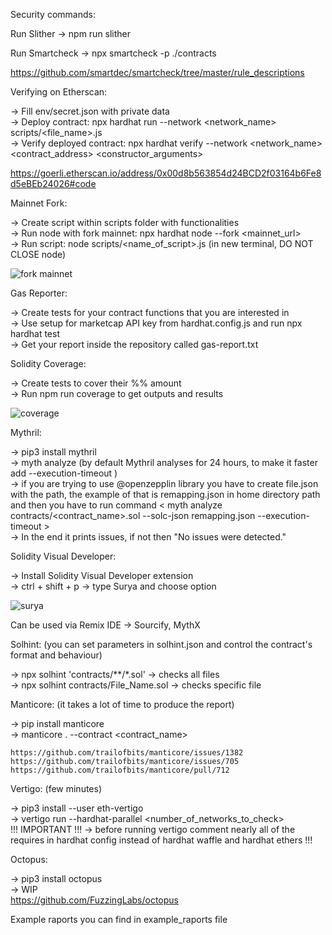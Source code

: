 Security commands: <br />

Run Slither -> npm run slither <br />

Run Smartcheck -> npx smartcheck -p ./contracts <br />

https://github.com/smartdec/smartcheck/tree/master/rule_descriptions <br />

Verifying on Etherscan:  <br />

-> Fill env/secret.json with private data <br />
-> Deploy contract: npx hardhat run --network <network_name> scripts/<file_name>.js <br />
-> Verify deployed contract: npx hardhat verify --network <network_name> <contract_address> <constructor_arguments> <br />

https://goerli.etherscan.io/address/0x00d8b563854d24BCD2f03164b6Fe8d5eBEb24026#code <br />

Mainnet Fork: <br />

-> Create script within scripts folder with functionalities <br />
-> Run node with fork mainnet: npx hardhat node --fork <mainnet_url> <br />
-> Run script: node scripts/<name_of_script>.js (in new terminal, DO NOT CLOSE node) <br />

![fork mainnet](https://user-images.githubusercontent.com/30512638/192516317-724248d3-c8ee-48dd-b882-a95a45292c1b.png)

Gas Reporter: <br />

-> Create tests for your contract functions that you are interested in <br />
-> Use setup for marketcap API key from hardhat.config.js and run npx hardhat test <br />
-> Get your report inside the repository called gas-report.txt <br />

Solidity Coverage: <br />

-> Create tests to cover their %% amount <br />
-> Run npm run coverage to get outputs and results <br />

![coverage](https://user-images.githubusercontent.com/30512638/192516240-e8965717-7500-4915-97c5-57c8e28c0e88.png)

Mythril:

-> pip3 install mythril <br />
-> myth analyze <solidity-file> (by default Mythril analyses for 24 hours, to make it faster add --execution-timeout <seconds>) <br />
-> if you are trying to use @openzepplin library you have to create file.json with the path, the example of that is remapping.json in home directory path and then you have to run command < myth analyze contracts/<contract_name>.sol --solc-json remapping.json --execution-timeout <seconds> > <br />
-> In the end it prints issues, if not then "No issues were detected." <br />

Solidity Visual Developer: <br />

-> Install Solidity Visual Developer extension <br />
-> ctrl + shift + p -> type Surya and choose option <br />

![surya](https://user-images.githubusercontent.com/30512638/192532322-7516ae41-c823-4cf7-9d41-295eedc14747.png)

Can be used via Remix IDE -> Sourcify, MythX <br />

Solhint: (you can set parameters in solhint.json and control the contract's format and behaviour) <br />

-> npx solhint 'contracts/**/*.sol' -> checks all files <br />
-> npx solhint contracts/File_Name.sol -> checks specific file <br />

Manticore: (it takes a lot of time to produce the report) <br />

-> pip install manticore <br />
-> manticore . --contract <contract_name> <br />

``` 
https://github.com/trailofbits/manticore/issues/1382
https://github.com/trailofbits/manticore/issues/705
https://github.com/trailofbits/manticore/pull/712
```

Vertigo: (few minutes) <br />

-> pip3 install --user eth-vertigo <br />
-> vertigo run --hardhat-parallel <number_of_networks_to_check> <br />
!!! IMPORTANT !!! -> before running vertigo comment nearly all of the requires in hardhat config instead of hardhat waffle and hardhat ethers !!! <br />

Octopus: <br />

-> pip3 install octopus <br />
-> WIP <br />
https://github.com/FuzzingLabs/octopus <br />

Example raports you can find in example_raports file <br />
